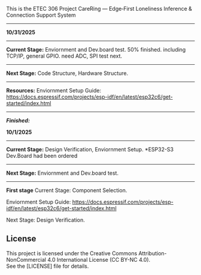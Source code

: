 This is the ETEC 306 Project
CareRing — Edge‑First Loneliness Inference & Connection Support System 
************************************************************

**10/31/2025**
************************************************************

**Current Stage:** Enviornment and Dev.board test. 
50% finished. including TCP/IP, general GPIO.
need ADC, SPI test next.
************************************************************

**Next Stage:** 
Code Structure, Hardware Structure.
************************************************************

**Resources:**
Enviornment Setup Guide:
https://docs.espressif.com/projects/esp-idf/en/latest/esp32c6/get-started/index.html
************************************************************



***Finished:***


**10/1/2025**
************************************************************
**Current Stage:** Design Verification, Enviornment Setup.
*ESP32-S3 Dev.Board had been ordered
************************************************************
**Next Stage:** 
Enviornment and Dev.board test.
************************************************************


**First stage**
Current Stage: Component Selection.

Enviornment Setup Guide:
https://docs.espressif.com/projects/esp-idf/en/latest/esp32c6/get-started/index.html

Next Stage: Design Verification.

## License
This project is licensed under the Creative Commons Attribution-NonCommercial 4.0 International License (CC BY-NC 4.0).  
See the [LICENSE] file for details.
